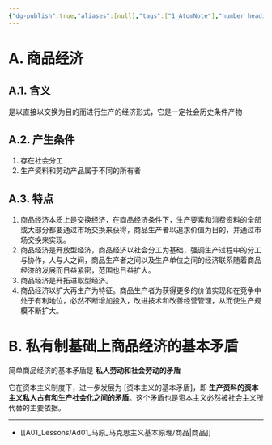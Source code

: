 ```yaml
---
{"dg-publish":true,"aliases":[null],"tags":["1_AtomNote"],"number headings":"auto, first-level 1, max 6, A.1.","Created-Date":"2024-01-07 13:53:48","Modified-Date":"2024-04-18 11:53:17","permalink":"/A01_Lessons/Ad01_马原_马克思主义基本原理/商品经济/","dgPassFrontmatter":true}
---
```



# A. 商品经济

## A.1. 含义
是以直接以交换为目的而进行生产的经济形式，它是一定社会历史条件产物

## A.2. 产生条件
1. 存在社会分工
2. 生产资料和劳动产品属于不同的所有者


## A.3. 特点
1. 商品经济本质上是交换经济，在商品经济条件下，生产要素和消费资料的全部或大部分都要通过市场交换来获得，商品生产者以追求价值为目的，并通过市场交换来实现。
2. 商品经济是开放型经济，商品经济以社会分工为基础，强调生产过程中的分工与协作，人与人之间，商品生产者之间以及生产单位之间的经济联系随着商品经济的发展而日益紧密，范围也日益扩大。
3. 商品经济是开拓进取型经济。
4. 商品经济以扩大再生产为特征。商品生产者为获得更多的价值实现和在竞争中处于有利地位，必然不断增加投入，改进技术和改善经营管理，从而使生产规模不断扩大。



# B. 私有制基础上商品经济的基本矛盾

简单商品经济的基本矛盾是 **私人劳动和社会劳动的矛盾** 

它在资本主义制度下，进一步发展为 [资本主义的基本矛盾]，即 **生产资料的资本主义私人占有和生产社会化之间的矛盾**。这个矛盾也是资本主义必然被社会主义所代替的主要依据。




---
- [[A01_Lessons/Ad01_马原_马克思主义基本原理/商品\|商品]]



